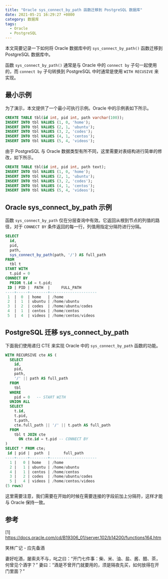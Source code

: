 ```yaml
---
title: "Oracle sys_connect_by_path 函数迁移到 PostgreSQL 数据库"
date: 2021-05-21 16:29:27 +0800
category: 数据库
tags:
  - Oracle
  - PostgreSQL
---
```


本文简要记录一下如何将 Oracle 数据库中的 `sys_connect_by_path()` 函数迁移到 PostgreSQL 数据库中。

函数 `sys_connect_by_path()` 通常是与 Oracle 中的 `connect by` 子句一起使用的，而 `connect by` 子句转换到 PostgreSQL 中时通常是使用 `WITH RECUSIVE` 来实现。



## 最小示例

为了演示，本文提供了一个最小可执行示例。Oracle 中的示例表如下所示。

```sql
CREATE TABLE tbl(id int, pid int, path varchar(100));
INSERT INTO tbl VALUES (1, 0, 'home');
INSERT INTO tbl VALUES (2, 1, 'ubuntu');
INSERT INTO tbl VALUES (3, 2, 'codes');
INSERT INTO tbl VALUES (4, 1, 'centos');
INSERT INTO tbl VALUES (5, 4, 'videos');
```

由于 PostgreSQL 与 Oracle 数据类型有所不同，这里需要对表结构进行简单的修改，如下所示。

```sql
CREATE TABLE tbl(id int, pid int, path text);
INSERT INTO tbl VALUES (1, 0, 'home');
INSERT INTO tbl VALUES (2, 1, 'ubuntu');
INSERT INTO tbl VALUES (3, 2, 'codes');
INSERT INTO tbl VALUES (4, 1, 'centos');
INSERT INTO tbl VALUES (5, 4, 'videos');
```

## Oracle sys_connect_by_path 示例

函数 `sys_connect_by_path` 仅在分层查询中有效。它返回从根到节点的列值的路径，对于 `CONNECT BY` 条件返回的每一行，列值用指定分隔符进行分隔。

```sql
SELECT
  id,
  pid,
  path,
  sys_connect_by_path(path, '/') AS full_path
FROM
  tbl t
START WITH
  t.pid = 0
CONNECT BY
  PRIOR t.id = t.pid;
 ID | PID |  PATH  |     FULL_PATH
----+-----+--------+---------------------
 1  |  0  | home   | /home
 2  |  1  | ubuntu | /home/ubuntu
 3  |  2  | codes  | /home/ubuntu/codes
 4  |  1  | centos | /home/centos
 5  |  4  | videos | /home/centos/videos
```

## PostgreSQL 迁移 sys_connect_by_path

下面我们使用递归 CTE 来实现 Oracle 中的 `sys_connect_by_path` 函数的功能。

```sql
WITH RECURSIVE cte AS (
  SELECT
    id,
    pid,
    path,
    '/' || path AS full_path
  FROM
    tbl
  WHERE
    pid = 0   -- START WITH
  UNION ALL
  SELECT
    t.id,
    t.pid,
    t.path,
    cte.full_path || '/' || t.path AS full_path
  FROM
    tbl t JOIN cte
      ON cte.id = t.pid -- CONNECT BY
)
SELECT * FROM cte;
 id | pid |  path  |      full_path
----+-----+--------+---------------------
  1 |   0 | home   | /home
  2 |   1 | ubuntu | /home/ubuntu
  4 |   1 | centos | /home/centos
  3 |   2 | codes  | /home/ubuntu/codes
  5 |   4 | videos | /home/centos/videos
(5 rows)
```

这里需要注意，我们需要在开始的时候在需要连接的字段前加上分隔符，这样才能与 Oracle 保持一致。

## 参考

[1] https://docs.oracle.com/cd/B19306_01/server.102/b14200/functions164.htm


<div class="just-for-fun">
笑林广记 - 应先备酒

妻好吃酒，屡索夫不与，叱之曰：“开门七件事：柴、米、油、盐、酱、醋、茶，何曾见个酒字？”
妻曰：“酒是不曾开门就要用的，须是隔夜先买，如何放得在开门里面？”
</div>
